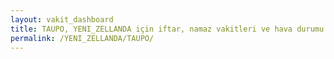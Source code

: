 ```yaml
---
layout: vakit_dashboard
title: TAUPO, YENI_ZELLANDA için iftar, namaz vakitleri ve hava durumu - ilçe/eyalet seç
permalink: /YENI_ZELLANDA/TAUPO/
---
```


<script type="text/javascript">
  var GLOBAL_COUNTRY = 'YENI_ZELLANDA';
  var GLOBAL_CITY = 'TAUPO';
  var GLOBAL_STATE = '';
  var lat = 72;
  var lon = 21;
</script>
